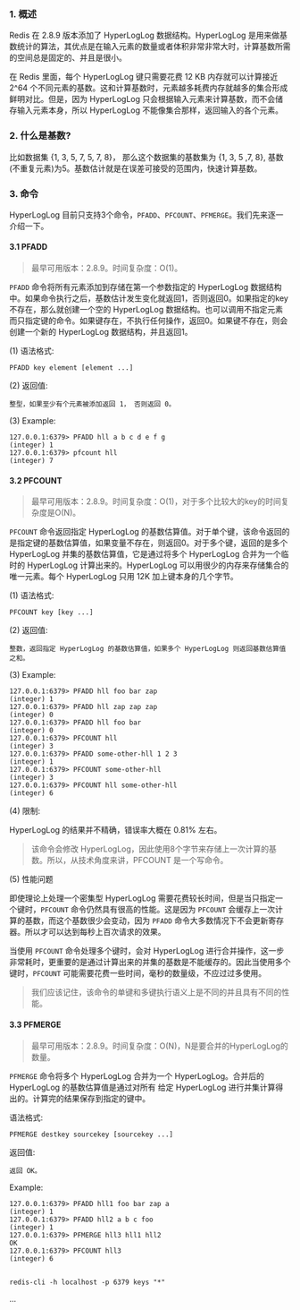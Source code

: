 ### 1. 概述

Redis 在 2.8.9 版本添加了 HyperLogLog 数据结构。HyperLogLog 是用来做基数统计的算法，其优点是在输入元素的数量或者体积非常非常大时，计算基数所需的空间总是固定的、并且是很小。

在 Redis 里面，每个 HyperLogLog 键只需要花费 12 KB 内存就可以计算接近 2^64 个不同元素的基数。这和计算基数时，元素越多耗费内存就越多的集合形成鲜明对比。但是，因为 HyperLogLog 只会根据输入元素来计算基数，而不会储存输入元素本身，所以 HyperLogLog 不能像集合那样，返回输入的各个元素。

### 2. 什么是基数?

比如数据集 {1, 3, 5, 7, 5, 7, 8}， 那么这个数据集的基数集为 {1, 3, 5 ,7, 8}, 基数(不重复元素)为5。基数估计就是在误差可接受的范围内，快速计算基数。

### 3. 命令

HyperLogLog 目前只支持3个命令，`PFADD`、`PFCOUNT`、`PFMERGE`。我们先来逐一介绍一下。

#### 3.1 PFADD

> 最早可用版本：2.8.9。时间复杂度：O(1)。

`PFADD` 命令将所有元素添加到存储在第一个参数指定的 HyperLogLog 数据结构中。如果命令执行之后，基数估计发生变化就返回1，否则返回0。如果指定的key不存在，那么就创建一个空的 HyperLogLog 数据结构。也可以调用不指定元素而只指定键的命令。如果键存在，不执行任何操作，返回0。如果键不存在，则会创建一个新的 HyperLogLog 数据结构，并且返回1。

(1) 语法格式:
```
PFADD key element [element ...]
```
(2) 返回值:
```
整型，如果至少有个元素被添加返回 1， 否则返回 0。
```
(3) Example:
```
127.0.0.1:6379> PFADD hll a b c d e f g
(integer) 1
127.0.0.1:6379> pfcount hll
(integer) 7
```

#### 3.2 PFCOUNT

> 最早可用版本：2.8.9。时间复杂度：O(1)，对于多个比较大的key的时间复杂度是O(N)。

`PFCOUNT` 命令返回指定 HyperLogLog 的基数估算值。对于单个键，该命令返回的是指定键的基数估算值，如果变量不存在，则返回0。对于多个键，返回的是多个 HyperLogLog 并集的基数估算值，它是通过将多个 HyperLogLog 合并为一个临时的 HyperLogLog 计算出来的。HyperLogLog 可以用很少的内存来存储集合的唯一元素。每个 HyperLogLog 只用 12K 加上键本身的几个字节。

(1) 语法格式:
```
PFCOUNT key [key ...]
```
(2) 返回值:
```
整数，返回指定 HyperLogLog 的基数估算值，如果多个 HyperLogLog 则返回基数估算值之和。
```
(3) Example:
```
127.0.0.1:6379> PFADD hll foo bar zap
(integer) 1
127.0.0.1:6379> PFADD hll zap zap zap
(integer) 0
127.0.0.1:6379> PFADD hll foo bar
(integer) 0
127.0.0.1:6379> PFCOUNT hll
(integer) 3
127.0.0.1:6379> PFADD some-other-hll 1 2 3
(integer) 1
127.0.0.1:6379> PFCOUNT some-other-hll
(integer) 3
127.0.0.1:6379> PFCOUNT hll some-other-hll
(integer) 6
```
(4) 限制:

HyperLogLog 的结果并不精确，错误率大概在 0.81% 左右。

> 该命令会修改 HyperLogLog，因此使用8个字节来存储上一次计算的基数。所以，从技术角度来讲，PFCOUNT 是一个写命令。

(5) 性能问题

即使理论上处理一个密集型 HyperLogLog 需要花费较长时间，但是当只指定一个键时，`PFCOUNT` 命令仍然具有很高的性能。这是因为 `PFCOUNT` 会缓存上一次计算的基数，而这个基数很少会变动，因为 `PFADD` 命令大多数情况下不会更新寄存器。所以才可以达到每秒上百次请求的效果。

当使用 `PFCOUNT` 命令处理多个键时，会对 HyperLogLog 进行合并操作，这一步非常耗时，更重要的是通过计算出来的并集的基数是不能缓存的。因此当使用多个键时，`PFCOUNT` 可能需要花费一些时间，毫秒的数量级，不应过过多使用。

> 我们应该记住，该命令的单键和多键执行语义上是不同的并且具有不同的性能。

#### 3.3 PFMERGE

> 最早可用版本：2.8.9。时间复杂度：O(N)，N是要合并的HyperLogLog的数量。

`PFMERGE` 命令将多个 HyperLogLog 合并为一个 HyperLogLog。合并后的 HyperLogLog 的基数估算值是通过对所有 给定 HyperLogLog 进行并集计算得出的。计算完的结果保存到指定的键中。

语法格式:
```
PFMERGE destkey sourcekey [sourcekey ...]
```
返回值:
```
返回 OK。
```
Example:
```
127.0.0.1:6379> PFADD hll1 foo bar zap a
(integer) 1
127.0.0.1:6379> PFADD hll2 a b c foo
(integer) 1
127.0.0.1:6379> PFMERGE hll3 hll1 hll2
OK
127.0.0.1:6379> PFCOUNT hll3
(integer) 6
```

```

redis-cli -h localhost -p 6379 keys "*"
```


...
